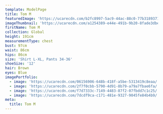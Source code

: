 ```yaml
---
template: ModelPage
title: Tom M
featuredImage: 'https://ucarecdn.com/b2fc8997-5ac9-44ac-88c0-77b3189371c9/'
imageThumbnail: 'https://ucarecdn.com/a1254389-e44e-491b-9b20-8fade3dbef4a/'
firstName: Tom M
collection: Global
height: 191cm
measurementType: chest
bust: 97cm
waist: 86cm
hips: 86cm
size: 'Shirt L-XL, Pants 34-36'
shoeSize: '12'
hair: Brown
eyes: Blue
imagePortfolio:
  - image: 'https://ucarecdn.com/06156906-648b-418f-a5be-5313419c8eaa/'
  - image: 'https://ucarecdn.com/2f7f0cbb-5790-4d91-8b79-a79a7fbae6fa/'
  - image: 'https://ucarecdn.com/f7d7333c-7149-4483-87f2-07fbdd7c1c25/'
  - image: 'https://ucarecdn.com/7dcdf9ca-c171-481e-9327-9045fe84b4b9/'
meta:
  title: Tom M
---
```


